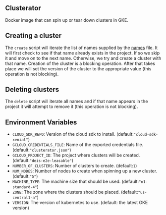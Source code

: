 ## Clusterator
Docker image that can spin up or tear down clusters in GKE.

## Creating a cluster
The `create` script will iterate the list of names supplied by the [names](rootfs/names) file. It will first check to see if that name already exists in the project. If so we skip it and move on to the next name. Otherwise, we try and create a cluster with that name. Creation of the cluster is a blocking operation. After that takes place we will set the version of the cluster to the appropriate value (this operation is not blocking).

## Deleting clusters
The `delete` script will iterate all names and if that name appears in the project it will attempt to remove it (this operation is not blocking).

## Environment Variables
* `CLOUD_SDK_REPO`: Version of the cloud sdk to install. (default:`"cloud-sdk-xenial"`)
* `GCLOUD_CREDENTIALS_FILE`: Name of the exported credentials file. (default:`"clusterator.json"`)
* `GCLOUD_PROJECT_ID`: The project where clusters will be created. (default:`"deis-e2e-leasable"`)
* `NUMBER_OF_CLUSTERS`: Number of clusters to create. (default:`1`)
* `NUM_NODES`: Number of nodes to create when spinning up a new cluster. (default:`"5"`)
* `MACHINE_TYPE`: The machine size that should be used. (default:`"n1-standard-4"`)
* `ZONE`: The zone where the clusters should be placed. (default:`"us-central1-a"`)
* `VERSION`: The version of kubernetes to use. (default: the latest GKE version)
